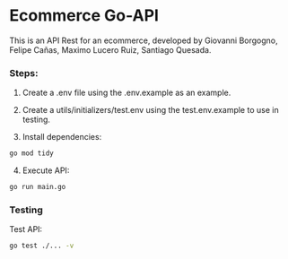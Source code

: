
# Ecommerce Go-API

This is an API Rest for an ecommerce, developed by Giovanni Borgogno, Felipe Cañas, Maximo Lucero Ruiz, Santiago Quesada.

### Steps:

1) Create a .env file using the .env.example as an example.

2) Create a utils/initializers/test.env using the test.env.example to use in testing.

3) Install dependencies:
```bash
go mod tidy
```
4) Execute API:
```bash
go run main.go
```

### Testing

Test API:
```bash
go test ./... -v
```